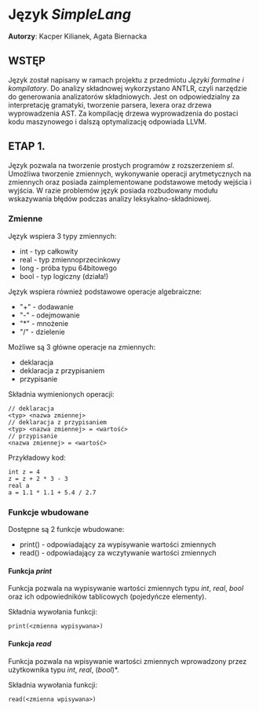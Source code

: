 # Język _SimpleLang_
__Autorzy__: Kacper Kilianek, Agata Biernacka

## WSTĘP
Język został napisany w ramach projektu z przedmiotu _Języki formalne i kompilatory_. Do analizy składnowej wykorzystano ANTLR, czyli narzędzie do generowania analizatorów składniowych. Jest on odpowiedzialny za interpretację gramatyki, tworzenie parsera, lexera oraz drzewa wyprowadzenia AST.
Za kompilację drzewa wyprowadzenia do postaci kodu maszynowego i dalszą optymalizację odpowiada LLVM. 

## ETAP 1.
Język pozwala na tworzenie prostych programów z rozszerzeniem _sl_. Umożliwa tworzenie zmiennych, wykonywanie operacji arytmetycznych na zmiennych oraz posiada zaimplementowane podstawowe metody wejścia i wyjścia. 
W razie problemów język posiada rozbudowany modułu wskazywania błędów podczas analizy leksykalno-składniowej.

### Zmienne

Język wspiera 3 typy zmiennych:
- int - typ całkowity
- real - typ zmiennoprzecinkowy
- long - próba typu 64bitowego
- bool - typ logiczny (działa!)

Język wspiera również podstawowe operacje algebraiczne:
- "\+" - dodawanie
- "\-" - odejmowanie
- "\*" - mnożenie
- "\/" - dzielenie

Możliwe są 3 główne operacje na zmiennych:
- deklaracja
- deklaracja z przypisaniem
- przypisanie

Składnia wymienionych operacji:
```$xslt
// deklaracja
<typ> <nazwa zmiennej>
// deklaracja z przypisaniem
<typ> <nazwa zmiennej> = <wartość>
// przypisanie
<nazwa zmiennej> = <wartość>
```

Przykładowy kod:
```$xslt
int z = 4
z = z + 2 * 3 - 3
real a
a = 1.1 * 1.1 + 5.4 / 2.7
```

### Funkcje wbudowane
Dostępne są 2 funkcje wbudowane:
- print() - odpowiadający za wypisywanie wartości zmiennych 
- read() - odpowiadający za wczytywanie wartości zmiennych

#### Funkcja _print_
Funkcja pozwala na wypisywanie wartości zmiennych typu _int_, _real_, _bool_ oraz ich odpowiedników tablicowych (pojedyńcze elementy).

Składnia wywołania funkcji:
```$xslt
print(<zmienna wypisywana>)
``` 
#### Funkcja _read_
Funkcja pozwala na wpisywanie wartości zmiennych wprowadzony przez użytkownika typu _int_, _real_, (_bool_)*.

Składnia wywołania funkcji:
```$xslt
read(<zmienna wpisywana>)
``` 

